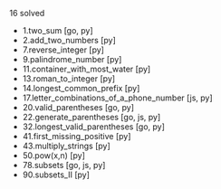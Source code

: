 16 solved

- 1.two_sum [go, py]
- 2.add_two_numbers [py]
- 7.reverse_integer [py]
- 9.palindrome_number [py]
- 11.container_with_most_water [py]
- 13.roman_to_integer [py]
- 14.longest_common_prefix [py]
- 17.letter_combinations_of_a_phone_number [js, py]
- 20.valid_parentheses [go, py]
- 22.generate_parentheses [go, js, py]
- 32.longest_valid_parentheses [go, py]
- 41.first_missing_positive [py]
- 43.multiply_strings [py]
- 50.pow(x,n) [py]
- 78.subsets [go, js, py]
- 90.subsets_II [py]
